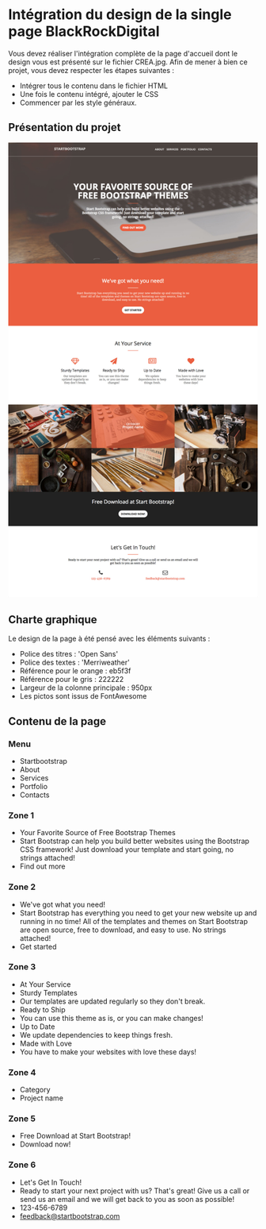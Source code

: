 # Intégration du design de la single page BlackRockDigital
Vous devez réaliser l'intégration complète de la page d'accueil dont le design vous est présenté sur le fichier CREA.jpg. Afin de mener à bien ce projet, vous devez respecter les étapes suivantes :
- Intégrer tous le contenu dans le fichier HTML
- Une fois le contenu intégré, ajouter le CSS
- Commencer par les style généraux.

## Présentation du projet
![alt tag](CREA.jpg)

## Charte graphique
Le design de la page à été pensé avec les éléments suivants :
- Police des titres : 'Open Sans'
- Police des textes : 'Merriweather'
- Référence pour le orange : eb5f3f
- Référence pour le gris : 222222
- Largeur de la colonne principale : 950px
- Les pictos sont issus de FontAwesome

## Contenu de la page
### Menu
- Startbootstrap
- About
- Services
- Portfolio
- Contacts

### Zone 1
- Your Favorite Source of Free Bootstrap Themes
- Start Bootstrap can help you build better websites using the Bootstrap CSS framework! Just download your template and start going, no strings attached!
- Find out more

### Zone 2
- We've got what you need!
- Start Bootstrap has everything you need to get your new website up and running in no time! All of the templates and themes on Start Bootstrap are open source, free to download, and easy to use. No strings attached!
- Get started

### Zone 3
- At Your Service
- Sturdy Templates
- Our templates are updated regularly so they don't break.
- Ready to Ship
- You can use this theme as is, or you can make changes!
- Up to Date
- We update dependencies to keep things fresh.
- Made with Love
- You have to make your websites with love these days!

### Zone 4
- Category
- Project name

### Zone 5
- Free Download at Start Bootstrap!
- Download now!


### Zone 6
- Let's Get In Touch!
- Ready to start your next project with us? That's great! Give us a call or send us an email and we will get back to you as soon as possible!
- 123-456-6789
- feedback@startbootstrap.com